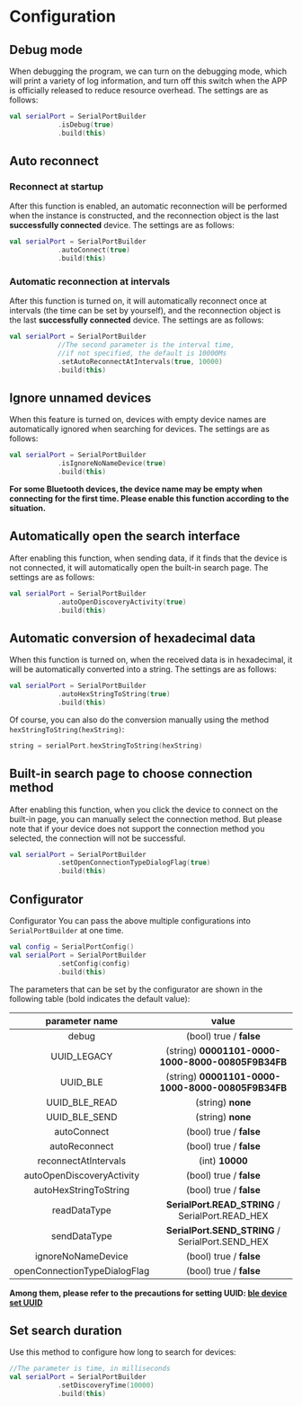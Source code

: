 # Configuration

## Debug mode

When debugging the program, we can turn on the debugging mode, which will print a variety of log information, and turn off this switch when the APP is officially released to reduce resource overhead. The settings are as follows:

```kotlin
val serialPort = SerialPortBuilder
            .isDebug(true)
            .build(this)
```

## Auto reconnect

### Reconnect at startup

After this function is enabled, an automatic reconnection will be performed when the instance is constructed, and the reconnection object is the last **successfully connected** device. The settings are as follows:

```kotlin
val serialPort = SerialPortBuilder
            .autoConnect(true)
            .build(this)
```

### Automatic reconnection at intervals

After this function is turned on, it will automatically reconnect once at intervals (the time can be set by yourself), and the reconnection object is the last **successfully connected** device. The settings are as follows:

```kotlin
val serialPort = SerialPortBuilder
			//The second parameter is the interval time, 
            //if not specified, the default is 10000Ms
            .setAutoReconnectAtIntervals(true, 10000)
            .build(this)
```

## Ignore unnamed devices

When this feature is turned on, devices with empty device names are automatically ignored when searching for devices. The settings are as follows:

```kotlin
val serialPort = SerialPortBuilder
            .isIgnoreNoNameDevice(true)
            .build(this)
```

**For some Bluetooth devices, the device name may be empty when connecting for the first time. Please enable this function according to the situation.**

## Automatically open the search interface

After enabling this function, when sending data, if it finds that the device is not connected, it will automatically open the built-in search page. The settings are as follows:

```kotlin
val serialPort = SerialPortBuilder
            .autoOpenDiscoveryActivity(true)
            .build(this)
```

## Automatic conversion of hexadecimal data

When this function is turned on, when the received data is in hexadecimal, it will be automatically converted into a string. The settings are as follows:

```kotlin
val serialPort = SerialPortBuilder
            .autoHexStringToString(true)
            .build(this)
```

Of course, you can also do the conversion manually using the method `hexStringToString(hexString)`:

```kotlin
string = serialPort.hexStringToString(hexString)
```

## Built-in search page to choose connection method
After enabling this function, when you click the device to connect on the built-in page, you can manually select the connection method. But please note that if your device does not support the connection method you selected, the connection will not be successful.

```kotlin
val serialPort = SerialPortBuilder
            .setOpenConnectionTypeDialogFlag(true)
            .build(this)
```

## Configurator

Configurator You can pass the above multiple configurations into `SerialPortBuilder` at one time.

```kotlin
val config = SerialPortConfig()
val serialPort = SerialPortBuilder
            .setConfig(config)
            .build(this)
```

The parameters that can be set by the configurator are shown in the following table (bold indicates the default value):

|           parameter name           |                        value                         |
| :--------------------------: | :-----------------------------------------------: |
|            debug             |              (bool) true / **false**              |
|         UUID_LEGACY          | (string) **00001101-0000-1000-8000-00805F9B34FB** |
|           UUID_BLE           | (string) **00001101-0000-1000-8000-00805F9B34FB** |
|        UUID_BLE_READ         |                  (string) **none**                  |
|        UUID_BLE_SEND         |                  (string) **none**                  |
|         autoConnect          |              (bool) true / **false**              |
|        autoReconnect         |              (bool) true / **false**              |
|     reconnectAtIntervals     |                  (int) **10000**                  |
|  autoOpenDiscoveryActivity   |              (bool) true / **false**              |
|    autoHexStringToString     |              (bool) true / **false**              |
|         readDataType         | **SerialPort.READ_STRING** / SerialPort.READ_HEX  |
|         sendDataType         | **SerialPort.SEND_STRING** / SerialPort.SEND_HEX  |
|      ignoreNoNameDevice      |              (bool) true / **false**              |
| openConnectionTypeDialogFlag |              (bool) true / **false**              |

**Among them, please refer to the precautions for setting UUID: [ble device set UUID](./discovery_connect_kotlin.html#ble)**

## Set search duration

Use this method to configure how long to search for devices:

```kotlin
//The parameter is time, in milliseconds
val serialPort = SerialPortBuilder
            .setDiscoveryTime(10000)
            .build(this)
```

